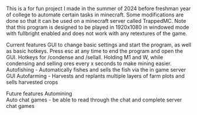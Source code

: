This is a for fun project I made in the summer of 2024 before freshman year of college to automate certain tasks in minecraft.
Some modifications are done so that it can be used on a minecraft server called TrappedMC.
Note that this program is designed to be played in 1920x1080 in windowed mode with fullbright enabled and does not work with any retextures of the game. 

Current features
GUI to change basic settings and start the program, as well as basic hotkeys. 
Press esc at any time to end the program and open the GUI. 
Hotkeys for /condense and /sellall. 
Holding M1 and W, while condensing and selling ores every x seconds to make mining easier.
Autofishing - Automatically fishes and sells the fish via the in game server GUI
Autofarming - Harvests and replants multiple layers of farm plots and sells harvested crops

Future features 
Automining  
Auto chat games - be able to read through the chat and complete server chat games
